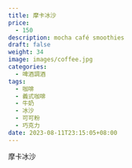 ```yaml
---
title: 摩卡冰沙
price:
  - 150
description: mocha café smoothies
draft: false
weight: 34
image: images/coffee.jpg
categories:
  - 啤酒調酒
tags:
  - 咖啡
  - 義式咖啡
  - 牛奶
  - 冰沙
  - 可可粉
  - 巧克力
date: 2023-08-11T23:15:05+08:00
---
```


 摩卡冰沙
